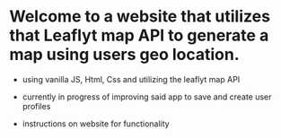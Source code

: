 # Welcome to a website that utilizes that Leaflyt map API to generate a map using users geo location.

- using vanilla JS, Html, Css and utilizing the leaflyt map API

- currently in progress of improving said app to save and create user profiles

- instructions on website for functionality

 
